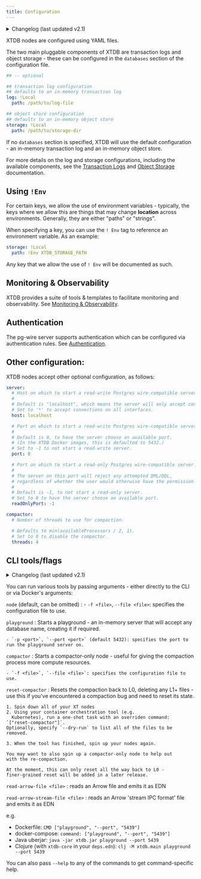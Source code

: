 ```yaml
---
title: Configuration
---
```


<details>
<summary>Changelog (last updated v2.1)</summary>

v2.1: multi-database support

: The log and storage configurations were changed as part of 2.1's multi-db support. 

  For more details on those changes, see the [Transaction Logs](config/log) and [Object Storage](config/storage) documentation.
    
</details>

XTDB nodes are configured using YAML files.

The two main pluggable components of XTDB are transaction logs and object storage - these can be configured in the `databases` section of the configuration file.

``` yaml
## -- optional

## transaction log configuration
## defaults to an in-memory transaction log
log: !Local
  path: /path/to/log-file

## object store configuration
## defaults to an in-memory object store
storage: !Local
  path: /path/to/storage-dir
```

If no `databases` section is specified, XTDB will use the default configuration - an in-memory transaction log and an in-memory object store.

For more details on the log and storage configurations, including the available components, see the [Transaction Logs](config/log) and [Object Storage](config/storage) documentation.

## Using `!Env`

For certain keys, we allow the use of environment variables - typically, the keys where we allow this are things that may change **location** across environments.
Generally, they are either "paths" or "strings".

When specifying a key, you can use the `!
Env` tag to reference an environment variable.
As an example:

``` yaml
storage: !Local
  path: !Env XTDB_STORAGE_PATH
```

Any key that we allow the use of `!
Env` will be documented as such.

## Monitoring & Observability

XTDB provides a suite of tools & templates to facilitate monitoring and observability.
See [Monitoring & Observability](config/monitoring).

## Authentication

The pg-wire server supports authentication which can be configured via authentication rules.
See [Authentication](config/authentication).

## Other configuration:

XTDB nodes accept other optional configuration, as follows:

``` yaml
server:
  # Host on which to start a read-write Postgres wire-compatible server.
  #
  # Default is "localhost", which means the server will only accept connections on the loopback interface.
  # Set to '*' to accept connections on all interfaces.
  host: localhost

  # Port on which to start a read-write Postgres wire-compatible server.
  #
  # Default is 0, to have the server choose an available port.
  # (In the XTDB Docker images, this is defaulted to 5432.)
  # Set to -1 to not start a read-write server.
  port: 0

  # Port on which to start a read-only Postgres wire-compatible server.
  #
  # The server on this port will reject any attempted DML/DDL,
  # regardless of whether the user would otherwise have the permission to do so.
  #
  # Default is -1, to not start a read-only server.
  # Set to 0 to have the server choose an available port.
  readOnlyPort: -1

compactor:
  # Number of threads to use for compaction.

  # Defaults to min(availableProcessors / 2, 1).
  # Set to 0 to disable the compactor.
  threads: 4
```

## CLI tools/flags

<details>
<summary>Changelog (last updated v2.1)</summary>

v2.1: top-level commands

: In v2.1, we changed the CLI to use top-level commands (not dissimilar to Git, for example).

  Previously, the playground and compact-only nodes were activated using optional flags - `--playground-port` and `--compact-only` respectively.

  `reset-compactor` was also added in v2.1.
    
</details>

You can run various tools by passing arguments - either directly to the CLI or via Docker's arguments:

`node` (default, can be omitted)
: - `-f <file>`, `--file <file>`: specifies the configuration file
    to use.

`playground`
: Starts a playground - an in-memory server that will accept any
    database name, creating it if required.

    - `-p <port>`, `--port <port>` (default 5432): specifies the port to run the playground server on.

`compactor`
: Starts a compactor-only node - useful for giving the compaction
    process more compute resources.

    - `-f <file>`, `--file <file>`: specifies the configuration file to use.

`reset-compactor`
: Resets the compaction back to L0, deleting any L1+ files - use this
    if you've encountered a compaction bug and need to reset its state.

    1. Spin down all of your XT nodes
    2. Using your container orchestration tool (e.g.
      Kubernetes), run a one-shot task with an overriden command: `["reset-compactor"]`.
    Optionally, specify `--dry-run` to list all of the files to be removed.

    3. When the tool has finished, spin up your nodes again.

    You may want to also spin up a compactor-only node to help out
    with the re-compaction.

    At the moment, this can only reset all the way back to L0 -
    finer-grained reset will be added in a later release.

`read-arrow-file <file>`
: reads an Arrow file and emits it as EDN

`read-arrow-stream-file <file>`
: reads an Arrow 'stream IPC format' file and emits it as EDN

e.g.

- Dockerfile: `CMD ["playground", "--port", "5439"]`
- docker-compose: `command: ["playground", "--port", "5439"]`
- Java uberjar: `java -jar xtdb.jar playground --port 5439`
- Clojure (with `xtdb-core` in your `deps.edn`): `clj -M xtdb.main playground --port 5439`

You can also pass `--help` to any of the commands to get command-specific help.
